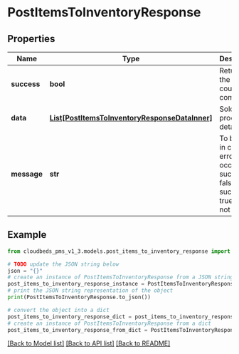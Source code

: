 # PostItemsToInventoryResponse


## Properties

Name | Type | Description | Notes
------------ | ------------- | ------------- | -------------
**success** | **bool** | Returns if the request could be completed | [optional] 
**data** | [**List[PostItemsToInventoryResponseDataInner]**](PostItemsToInventoryResponseDataInner.md) | Sold product details | [optional] 
**message** | **str** | To be used in case any error occurs (if success &#x3D; false). If success &#x3D; true, it does not exist. | [optional] 

## Example

```python
from cloudbeds_pms_v1_3.models.post_items_to_inventory_response import PostItemsToInventoryResponse

# TODO update the JSON string below
json = "{}"
# create an instance of PostItemsToInventoryResponse from a JSON string
post_items_to_inventory_response_instance = PostItemsToInventoryResponse.from_json(json)
# print the JSON string representation of the object
print(PostItemsToInventoryResponse.to_json())

# convert the object into a dict
post_items_to_inventory_response_dict = post_items_to_inventory_response_instance.to_dict()
# create an instance of PostItemsToInventoryResponse from a dict
post_items_to_inventory_response_from_dict = PostItemsToInventoryResponse.from_dict(post_items_to_inventory_response_dict)
```
[[Back to Model list]](../README.md#documentation-for-models) [[Back to API list]](../README.md#documentation-for-api-endpoints) [[Back to README]](../README.md)


